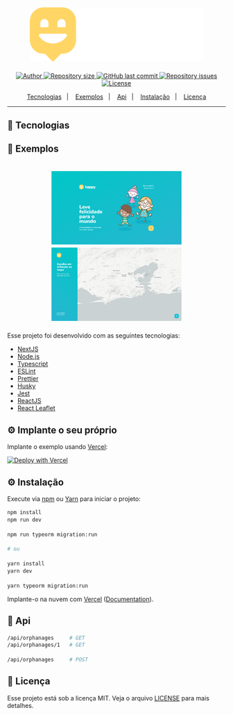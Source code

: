 <h1 align="center">
  <img alt="Happy" title="Happy" src=".github/logo.svg" width="400px" />
</h1>

<p align="center">
  <a href="https://github.com/osflash">
    <img alt="Author" src="https://img.shields.io/badge/author-OsFlash-7159c1">
  </a>
  <a href="https://github.com/osflash/NLW3-web">
    <img alt="Repository size" src="https://img.shields.io/github/repo-size/osflash/NLW3-web">
  </a>
  <a href="https://github.com/osflash/NLW3-web/commits/master">
    <img alt="GitHub last commit" src="https://img.shields.io/github/last-commit/osflash/NLW3-web">
  </a>
  <a href="https://github.com/osflash/NLW3-web/issues">
    <img alt="Repository issues" src="https://img.shields.io/github/issues/osflash/NLW3-web">
  </a>
  <a href="LICENSE.md">
    <img alt="License" src="https://img.shields.io/badge/license-MIT-brightgreen">
  <a>
</p>

<p align="center">
  <a href="#-tecnologias">Tecnologias</a>&nbsp;&nbsp;&nbsp;|&nbsp;&nbsp;&nbsp;
  <a href="#-exemplos">Exemplos</a>&nbsp;&nbsp;&nbsp;|&nbsp;&nbsp;&nbsp;
  <a href="#-api">Api</a>&nbsp;&nbsp;&nbsp;|&nbsp;&nbsp;&nbsp;
  <a href="#-instalação">Instalação</a>&nbsp;&nbsp;&nbsp;|&nbsp;&nbsp;&nbsp;
  <a href="#-licença">Licença</a>
</p>

---

## 🚀 Tecnologias

## 🎨 Exemplos

<h1 align="center">
  <a href=".github/home.png">
    <img alt="Home" title="Home" src=".github/home.png" width="300px" />
  </a>
  <a href=".github/map.png">
    <img alt="Map" title="Map" src=".github/map.png" width="300px" />
  </a>
</h1>

Esse projeto foi desenvolvido com as seguintes tecnologias:

- [NextJS](https://nextjs.org/)
- [Node.js](https://nodejs.org/en/)
- [Typescript](https://www.typescriptlang.org/)
- [ESLint](https://eslint.org/)
- [Prettier](https://prettier.io/)
- [Husky](https://github.com/typicode/husky)
- [Jest](https://jestjs.io/)
- [ReactJS](https://reactjs.org)
- [React Leaflet](https://react-leaflet.js.org/)

## ⚙ Implante o seu próprio

Implante o exemplo usando [Vercel](https://vercel.com):

[![Deploy with Vercel](https://vercel.com/button)](https://vercel.com/import/project?template=https://github.com/osflash/NLW3-web)

## ⚙ Instalação

Execute via [npm](https://docs.npmjs.com/cli/init) ou [Yarn](https://yarnpkg.com/lang/en/docs/cli/create/) para iniciar o projeto:

```bash
npm install
npm run dev

npm run typeorm migration:run

# ou

yarn install
yarn dev

yarn typeorm migration:run
```

Implante-o na nuvem com [Vercel](https://vercel.com/import?filter=next.js&utm_source=github&utm_medium=readme&utm_campaign=next-example) ([Documentation](https://nextjs.org/docs/deployment)).

## 📄 Api

```bash
/api/orphanages     # GET
/api/orphanages/1   # GET

/api/orphanages     # POST
```

## 🧾 Licença

Esse projeto está sob a licença MIT. Veja o arquivo [LICENSE](LICENSE.md) para mais detalhes.
